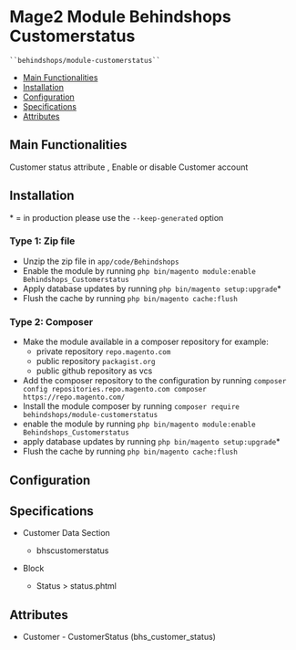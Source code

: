 # Mage2 Module Behindshops Customerstatus

    ``behindshops/module-customerstatus``

 - [Main Functionalities](#markdown-header-main-functionalities)
 - [Installation](#markdown-header-installation)
 - [Configuration](#markdown-header-configuration)
 - [Specifications](#markdown-header-specifications)
 - [Attributes](#markdown-header-attributes)


## Main Functionalities
Customer status attribute , Enable or disable Customer account

## Installation
\* = in production please use the `--keep-generated` option

### Type 1: Zip file

 - Unzip the zip file in `app/code/Behindshops`
 - Enable the module by running `php bin/magento module:enable Behindshops_Customerstatus`
 - Apply database updates by running `php bin/magento setup:upgrade`\*
 - Flush the cache by running `php bin/magento cache:flush`

### Type 2: Composer

 - Make the module available in a composer repository for example:
    - private repository `repo.magento.com`
    - public repository `packagist.org`
    - public github repository as vcs
 - Add the composer repository to the configuration by running `composer config repositories.repo.magento.com composer https://repo.magento.com/`
 - Install the module composer by running `composer require behindshops/module-customerstatus`
 - enable the module by running `php bin/magento module:enable Behindshops_Customerstatus`
 - apply database updates by running `php bin/magento setup:upgrade`\*
 - Flush the cache by running `php bin/magento cache:flush`


## Configuration




## Specifications

 - Customer Data Section
	- bhscustomerstatus

 - Block
	- Status > status.phtml


## Attributes

 - Customer - CustomerStatus (bhs_customer_status)

